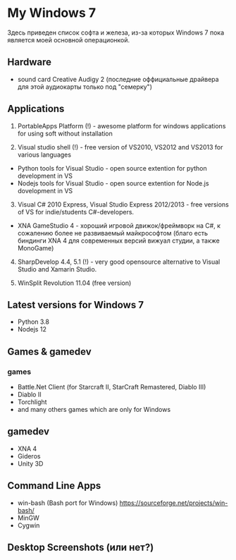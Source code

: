 # My Windows 7

Здесь приведен список софта и железа, из-за которых Windows 7 пока является моей основной операционкой.

## Hardware

- sound card Creative Audigy 2 (последние оффициальные драйвера для этой аудиокарты только под "семерку")


## Applications

1. PortableApps Platform (!) - awesome platform for windows applications for using soft without installation

2. Visual studio shell (!) - free version of VS2010, VS2012 and VS2013 for various languages

- Python tools for Visual Studio - open source extention for python development in VS
- Nodejs tools for Visual Studio - open source extention for Node.js dovelopment in VS

3. Visual C# 2010 Express, Visual Studio Express 2012/2013 -  free versions of VS for indie/students C#-developers. 

- XNA GameStudio 4 - хороший игровой движок/фреймворк на С#, к сожалению более не развиваемый майкрософтом (благо есть биндинги XNA 4 для современных версий вижуал студии, а также MonoGame)

4. SharpDevelop 4.4, 5.1 (!) - very good opensource alternative to Visual Studio and Xamarin Studio.

5. WinSplit Revolution 11.04 (free version)

##  Latest versions for Windows 7
- Python 3.8
- Nodejs 12

## Games & gamedev

### games

- Battle.Net Client (for Starcraft II, StarCraft Remastered, Diablo III)
- Diablo II
- Torchlight
- and many others games which are only for Windows 

## gamedev

- XNA 4
- Gideros
- Unity 3D

## Command Line Apps

- win-bash (Bash port for Windows) https://sourceforge.net/projects/win-bash/
- MinGW
- Cygwin

## Desktop Screenshots (или нет?)
